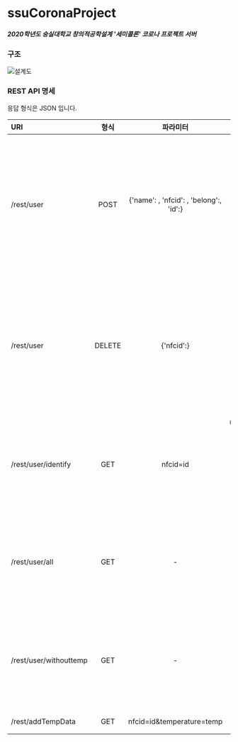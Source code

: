 # ssuCoronaProject
##### 2020학년도 숭실대학교 창의적공학설계 '세미콜론' 코로나 프로젝트 서버
### 구조
![설계도](https://user-images.githubusercontent.com/50279318/101649094-d98ab000-3a7d-11eb-972f-d906621f8bad.png)

### REST API 명세
응답 형식은 JSON 입니다.

| URI | 형식 | 파라미터 | 설명 |
|:---|:---:|:---:|:---:|
| /rest/user | POST | {'name': , 'nfcid': , 'belong':, 'id':} | 사용자 추가, 추가할 사용자가 여러명이면 파라미터를 배열로.|
| /rest/user | DELETE | {'nfcid':} | 사용자 삭제, 삭제할 사용자가 여러명이면 파라미터를 배열로.|
| /rest/user/identify | GET | nfcid=id | nfcid에 해당하는 사용자 정보가 있는지 확인.|
| /rest/user/all | GET | - | 체온 정보를 포함한 모든 사용자 정보 확인.|
| /rest/user/withouttemp | GET | - | 체온 정보를 제외한 모든 사용자 정보 확인.|
| /rest/addTempData | GET | nfcid=id&temperature=temp | 체온 저장|
